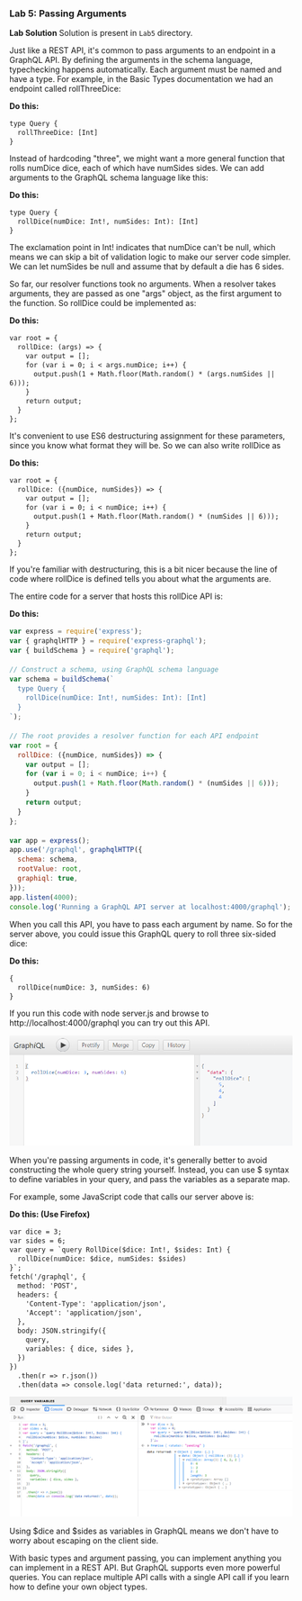 ﻿### Lab 5:  Passing Arguments

**Lab Solution** Solution is present in `Lab5` directory.

Just like a REST API, it's common to pass arguments to an endpoint in a GraphQL API. By defining the arguments in the schema language, typechecking happens automatically. Each argument must be named and have a type. For example, in the Basic Types documentation we had an endpoint called rollThreeDice:

**Do this:**

```
type Query {
  rollThreeDice: [Int]
}
```

Instead of hardcoding "three", we might want a more general function that rolls numDice dice, each of which have numSides sides. We can add arguments to the GraphQL schema language like this:

**Do this:**

```
type Query {
  rollDice(numDice: Int!, numSides: Int): [Int]
}
```

The exclamation point in Int! indicates that numDice can't be null, which means we can skip a bit of validation logic to make our server code simpler. We can let numSides be null and assume that by default a die has 6 sides.

So far, our resolver functions took no arguments. When a resolver takes arguments, they are passed as one "args" object, as the first argument to the function. So rollDice could be implemented as:

**Do this:**

```
var root = {
  rollDice: (args) => {
    var output = [];
    for (var i = 0; i < args.numDice; i++) {
      output.push(1 + Math.floor(Math.random() * (args.numSides || 6)));
    }
    return output;
  }
};

```

It's convenient to use ES6 destructuring assignment for these parameters, since you know what format they will be. So we can also write rollDice as

**Do this:**

```
var root = {
  rollDice: ({numDice, numSides}) => {
    var output = [];
    for (var i = 0; i < numDice; i++) {
      output.push(1 + Math.floor(Math.random() * (numSides || 6)));
    }
    return output;
  }
};

```

If you're familiar with destructuring, this is a bit nicer because the line of code where rollDice is defined tells you about what the arguments are.

The entire code for a server that hosts this rollDice API is:

**Do this:**

```javascript
var express = require('express');
var { graphqlHTTP } = require('express-graphql');
var { buildSchema } = require('graphql');

// Construct a schema, using GraphQL schema language
var schema = buildSchema(`
  type Query {
    rollDice(numDice: Int!, numSides: Int): [Int]
  }
`);

// The root provides a resolver function for each API endpoint
var root = {
  rollDice: ({numDice, numSides}) => {
    var output = [];
    for (var i = 0; i < numDice; i++) {
      output.push(1 + Math.floor(Math.random() * (numSides || 6)));
    }
    return output;
  }
};

var app = express();
app.use('/graphql', graphqlHTTP({
  schema: schema,
  rootValue: root,
  graphiql: true,
}));
app.listen(4000);
console.log('Running a GraphQL API server at localhost:4000/graphql');

```

When you call this API, you have to pass each argument by name. So for the server above, you could issue this GraphQL query to roll three six-sided dice:

**Do this:**

```
{
  rollDice(numDice: 3, numSides: 6)
}
```

If you run this code with node server.js and browse to http://localhost:4000/graphql you can try out this API.

![](./images/4.png)

When you're passing arguments in code, it's generally better to avoid constructing the whole query string yourself. Instead, you can use $ syntax to define variables in your query, and pass the variables as a separate map.

For example, some JavaScript code that calls our server above is:

**Do this: (Use Firefox)** 

```
var dice = 3;
var sides = 6;
var query = `query RollDice($dice: Int!, $sides: Int) {
  rollDice(numDice: $dice, numSides: $sides)
}`;
fetch('/graphql', {
  method: 'POST',
  headers: {
    'Content-Type': 'application/json',
    'Accept': 'application/json',
  },
  body: JSON.stringify({
    query,
    variables: { dice, sides },
  })
})
  .then(r => r.json())
  .then(data => console.log('data returned:', data));

```

![](./images/5.png)

Using $dice and $sides as variables in GraphQL means we don't have to worry about escaping on the client side.

With basic types and argument passing, you can implement anything you can implement in a REST API. But GraphQL supports even more powerful queries. You can replace multiple API calls with a single API call if you learn how to define your own object types.
